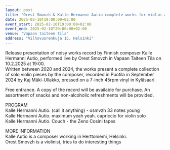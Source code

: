 ```yaml
---
layout: post
title: "Orest Smovzh & Kalle Hermanni Autio complete works for violin alone record release concert"
date: 2025-02-10T19:00:00+02:00
event_start: 2025-02-10T19:00:00+02:00
event_end: 2025-02-10T20:00:00+02:00
venue: "Vapaan taiteen tila"
address: "Vilhovuorenkuja 15, Helsinki"
---
```


Release presentation of noisy works record by Finnish composer Kalle Hermanni Autio, performed live by Orest Smovzh in Vapaan Taiteen Tila on 10.2.2025 at 19:00.   
Written between 2020 and 2024, the works present a complete collection of solo violin pieces by the composer, recorded in Puotila in September 2024 by Kaj Mäki-Ullakko, pressed on a 7-inch 45rpm vinyl in Kyläsaari.   
  
Free entrance. A copy of the record will be available for purchase. An assortment of snacks and non-alcoholic refreshments will be provided.   
  
PROGRAM  
Kalle Hermanni Autio. (call it anything) - osmvzh 33 notes young  
Kalle Hermanni Autio. maximum yeah yeah. capriccio for violin solo  
Kalle Hermanni Autio. Couch - the Zeno Cosini tapes  
  
MORE INFORMATION  
Kalle Autio is a composer working in Herttoniemi, Helsinki.   
Orest Smovzh is a violinist, tries to do interesting things
